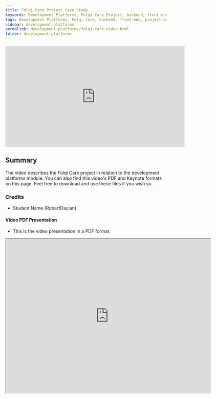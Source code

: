 ```yaml
---
title: Folqi Care Project Case Study
keywords: Development Platforms, Folqi Care Project, backend, front-end
tags: Development Platforms, Folqi Care, backend, front-end, project-development-process
sidebar: development-platforms
permalink: development-platforms/folqi-care-video.html
folder: development-platforms
---
```


<iframe width="560" height="315" src="https://www.youtube.com/embed/k2zroHRqo-8" title="YouTube video player" frameborder="0" allow="accelerometer; autoplay; clipboard-write; encrypted-media; gyroscope; picture-in-picture; web-share" allowfullscreen></iframe>

## Summary

The video describes the Folqi Care project in relation to the development platforms module. You can also find this video's PDF and Keynote formats on this page. Feel free to download and use these files if you wish so.

### Credits

- Student Name (RobertDacian)

#### Video PDF Presentation

- This is the video presentation in a PDF format.

<iframe src="https://drive.google.com/file/d/19bCX17dxMXbKIj3Kfu4BJ2pJ20yyDkYU/preview" width="640" height="480" allow="autoplay"></iframe>
